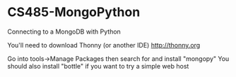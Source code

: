 # CS485-MongoPython
Connecting to a MongoDB with Python

You'll need to download Thonny (or another IDE)
http://thonny.org

Go into tools->Manage Packages then search for and install "mongopy"
You should also install "bottle" if you want to try a simple web host
